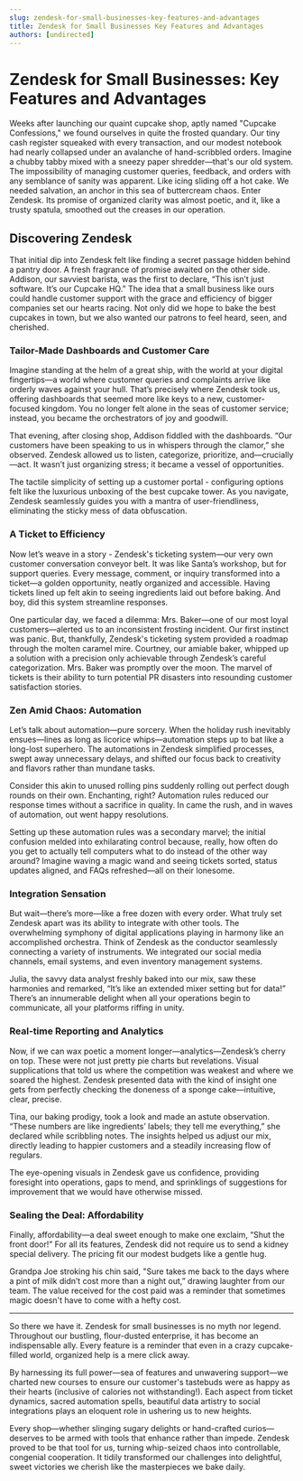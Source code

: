 ```yaml
---
slug: zendesk-for-small-businesses-key-features-and-advantages
title: Zendesk for Small Businesses Key Features and Advantages
authors: [undirected]
---
```



# Zendesk for Small Businesses: Key Features and Advantages

Weeks after launching our quaint cupcake shop, aptly named "Cupcake Confessions," we found ourselves in quite the frosted quandary. Our tiny cash register squeaked with every transaction, and our modest notebook had nearly collapsed under an avalanche of hand-scribbled orders. Imagine a chubby tabby mixed with a sneezy paper shredder—that's our old system. The impossibility of managing customer queries, feedback, and orders with any semblance of sanity was apparent. Like icing sliding off a hot cake. We needed salvation, an anchor in this sea of buttercream chaos. Enter Zendesk. Its promise of organized clarity was almost poetic, and it, like a trusty spatula, smoothed out the creases in our operation. 

## Discovering Zendesk

That initial dip into Zendesk felt like finding a secret passage hidden behind a pantry door. A fresh fragrance of promise awaited on the other side. Addison, our savviest barista, was the first to declare, “This isn’t just software. It’s our Cupcake HQ.” The idea that a small business like ours could handle customer support with the grace and efficiency of bigger companies set our hearts racing. Not only did we hope to bake the best cupcakes in town, but we also wanted our patrons to feel heard, seen, and cherished. 

### Tailor-Made Dashboards and Customer Care

Imagine standing at the helm of a great ship, with the world at your digital fingertips—a world where customer queries and complaints arrive like orderly waves against your hull. That’s precisely where Zendesk took us, offering dashboards that seemed more like keys to a new, customer-focused kingdom. You no longer felt alone in the seas of customer service; instead, you became the orchestrators of joy and goodwill.

That evening, after closing shop, Addison fiddled with the dashboards. “Our customers have been speaking to us in whispers through the clamor,” she observed. Zendesk allowed us to listen, categorize, prioritize, and—crucially—act. It wasn’t just organizing stress; it became a vessel of opportunities. 

The tactile simplicity of setting up a customer portal - configuring options felt like the luxurious unboxing of the best cupcake tower. As you navigate, Zendesk seamlessly guides you with a mantra of user-friendliness, eliminating the sticky mess of data obfuscation.

### A Ticket to Efficiency

Now let’s weave in a story - Zendesk's ticketing system—our very own customer conversation conveyor belt. It was like Santa’s workshop, but for support queries. Every message, comment, or inquiry transformed into a ticket—a golden opportunity, neatly organized and accessible. Having tickets lined up felt akin to seeing ingredients laid out before baking. And boy, did this system streamline responses.

One particular day, we faced a dilemma: Mrs. Baker—one of our most loyal customers—alerted us to an inconsistent frosting incident. Our first instinct was panic. But, thankfully, Zendesk's ticketing system provided a roadmap through the molten caramel mire. Courtney, our amiable baker, whipped up a solution with a precision only achievable through Zendesk’s careful categorization. Mrs. Baker was promptly over the moon. The marvel of tickets is their ability to turn potential PR disasters into resounding customer satisfaction stories.

### Zen Amid Chaos: Automation

Let’s talk about automation—pure sorcery. When the holiday rush inevitably ensues—lines as long as licorice whips—automation steps up to bat like a long-lost superhero. The automations in Zendesk simplified processes, swept away unnecessary delays, and shifted our focus back to creativity and flavors rather than mundane tasks.

Consider this akin to unused rolling pins suddenly rolling out perfect dough rounds on their own. Enchanting, right? Automation rules reduced our response times without a sacrifice in quality. In came the rush, and in waves of automation, out went happy resolutions.

Setting up these automation rules was a secondary marvel; the initial confusion melded into exhilarating control because, really, how often do you get to actually tell computers what to do instead of the other way around? Imagine waving a magic wand and seeing tickets sorted, status updates aligned, and FAQs refreshed—all on their lonesome.

### Integration Sensation

But wait—there’s more—like a free dozen with every order. What truly set Zendesk apart was its ability to integrate with other tools. The overwhelming symphony of digital applications playing in harmony like an accomplished orchestra. Think of Zendesk as the conductor seamlessly connecting a variety of instruments. We integrated our social media channels, email systems, and even inventory management systems.

Julia, the savvy data analyst freshly baked into our mix, saw these harmonies and remarked, “It’s like an extended mixer setting but for data!” There’s an innumerable delight when all your operations begin to communicate, all your platforms riffing in unity.

### Real-time Reporting and Analytics

Now, if we can wax poetic a moment longer—analytics—Zendesk’s cherry on top. These were not just pretty pie charts but revelations. Visual supplications that told us where the competition was weakest and where we soared the highest. Zendesk presented data with the kind of insight one gets from perfectly checking the doneness of a sponge cake—intuitive, clear, precise. 

Tina, our baking prodigy, took a look and made an astute observation. “These numbers are like ingredients’ labels; they tell me everything,” she declared while scribbling notes. The insights helped us adjust our mix, directly leading to happier customers and a steadily increasing flow of regulars.

The eye-opening visuals in Zendesk gave us confidence, providing foresight into operations, gaps to mend, and sprinklings of suggestions for improvement that we would have otherwise missed.


### Sealing the Deal: Affordability

Finally, affordability—a deal sweet enough to make one exclaim, “Shut the front door!” For all its features, Zendesk did not require us to send a kidney special delivery. The pricing fit our modest budgets like a gentle hug.

Grandpa Joe stroking his chin said, "Sure takes me back to the days where a pint of milk didn’t cost more than a night out,” drawing laughter from our team. The value received for the cost paid was a reminder that sometimes magic doesn't have to come with a hefty cost.

---

So there we have it. Zendesk for small businesses is no myth nor legend. Throughout our bustling, flour-dusted enterprise, it has become an indispensable ally. Every feature is a reminder that even in a crazy cupcake-filled world, organized help is a mere click away.

By harnessing its full power—sea of features and unwavering support—we charted new courses to ensure our customer's tastebuds were as happy as their hearts (inclusive of calories not withstanding!). Each aspect from ticket dynamics, sacred automation spells, beautiful data artistry to social integrations plays an eloquent role in ushering us to new heights.

Every shop—whether slinging sugary delights or hand-crafted curios—deserves to be armed with tools that enhance rather than impede. Zendesk proved to be that tool for us, turning whip-seized chaos into controllable, congenial cooperation. It tidily transformed our challenges into delightful, sweet victories we cherish like the masterpieces we bake daily.